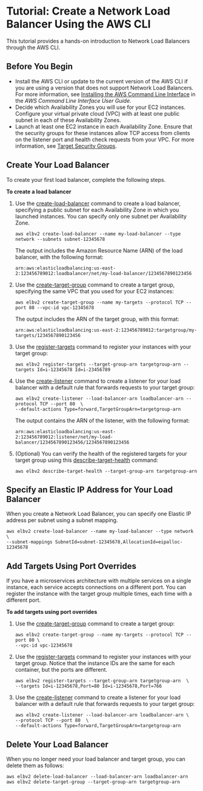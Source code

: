 # Tutorial: Create a Network Load Balancer Using the AWS CLI<a name="network-load-balancer-cli"></a>

This tutorial provides a hands\-on introduction to Network Load Balancers through the AWS CLI\.

## Before You Begin<a name="prerequisites-aws-cli"></a>
+ Install the AWS CLI or update to the current version of the AWS CLI if you are using a version that does not support Network Load Balancers\. For more information, see [Installing the AWS Command Line Interface](http://docs.aws.amazon.com/cli/latest/userguide/installing.html) in the *AWS Command Line Interface User Guide*\.
+ Decide which Availability Zones you will use for your EC2 instances\. Configure your virtual private cloud \(VPC\) with at least one public subnet in each of these Availability Zones\.
+ Launch at least one EC2 instance in each Availability Zone\. Ensure that the security groups for these instances allow TCP access from clients on the listener port and health check requests from your VPC\. For more information, see [Target Security Groups](target-group-register-targets.md#target-security-groups)\.

## Create Your Load Balancer<a name="create-load-balancer-aws-cli"></a>

To create your first load balancer, complete the following steps\.

**To create a load balancer**

1. Use the [create\-load\-balancer](http://docs.aws.amazon.com/cli/latest/reference/elbv2/create-load-balancer.html) command to create a load balancer, specifying a public subnet for each Availability Zone in which you launched instances\. You can specify only one subnet per Availability Zone\.

   ```
   aws elbv2 create-load-balancer --name my-load-balancer --type network --subnets subnet-12345678
   ```

   The output includes the Amazon Resource Name \(ARN\) of the load balancer, with the following format:

   ```
   arn:aws:elasticloadbalancing:us-east-2:123456789012:loadbalancer/net/my-load-balancer/1234567890123456
   ```

1. Use the [create\-target\-group](http://docs.aws.amazon.com/cli/latest/reference/elbv2/create-target-group.html) command to create a target group, specifying the same VPC that you used for your EC2 instances:

   ```
   aws elbv2 create-target-group --name my-targets --protocol TCP --port 80 --vpc-id vpc-12345678
   ```

   The output includes the ARN of the target group, with this format:

   ```
   arn:aws:elasticloadbalancing:us-east-2:123456789012:targetgroup/my-targets/1234567890123456
   ```

1. Use the [register\-targets](http://docs.aws.amazon.com/cli/latest/reference/elbv2/register-targets.html) command to register your instances with your target group:

   ```
   aws elbv2 register-targets --target-group-arn targetgroup-arn --targets Id=i-12345678 Id=i-23456789
   ```

1. Use the [create\-listener](http://docs.aws.amazon.com/cli/latest/reference/elbv2/create-listener.html) command to create a listener for your load balancer with a default rule that forwards requests to your target group:

   ```
   aws elbv2 create-listener --load-balancer-arn loadbalancer-arn --protocol TCP --port 80  \
   --default-actions Type=forward,TargetGroupArn=targetgroup-arn
   ```

   The output contains the ARN of the listener, with the following format:

   ```
   arn:aws:elasticloadbalancing:us-east-2:123456789012:listener/net/my-load-balancer/1234567890123456/1234567890123456
   ```

1. \(Optional\) You can verify the health of the registered targets for your target group using this [describe\-target\-health](http://docs.aws.amazon.com/cli/latest/reference/elbv2/describe-target-health.html) command:

   ```
   aws elbv2 describe-target-health --target-group-arn targetgroup-arn
   ```

## Specify an Elastic IP Address for Your Load Balancer<a name="subnet-mappings-aws-cli"></a>

When you create a Network Load Balancer, you can specify one Elastic IP address per subnet using a subnet mapping\.

```
aws elbv2 create-load-balancer --name my-load-balancer --type network \
--subnet-mappings SubnetId=subnet-12345678,AllocationId=eipalloc-12345678
```

## Add Targets Using Port Overrides<a name="port-overrides-aws-cli"></a>

If you have a microservices architecture with multiple services on a single instance, each service accepts connections on a different port\. You can register the instance with the target group multiple times, each time with a different port\.

**To add targets using port overrides**

1. Use the [create\-target\-group](http://docs.aws.amazon.com/cli/latest/reference/elbv2/create-target-group.html) command to create a target group:

   ```
   aws elbv2 create-target-group --name my-targets --protocol TCP --port 80 \
   --vpc-id vpc-12345678
   ```

1. Use the [register\-targets](http://docs.aws.amazon.com/cli/latest/reference/elbv2/register-targets.html) command to register your instances with your target group\. Notice that the instance IDs are the same for each container, but the ports are different\.

   ```
   aws elbv2 register-targets --target-group-arn targetgroup-arn  \
   --targets Id=i-12345678,Port=80 Id=i-12345678,Port=766
   ```

1. Use the [create\-listener](http://docs.aws.amazon.com/cli/latest/reference/elbv2/create-listener.html) command to create a listener for your load balancer with a default rule that forwards requests to your target group:

   ```
   aws elbv2 create-listener --load-balancer-arn loadbalancer-arn \
   --protocol TCP --port 80  \
   --default-actions Type=forward,TargetGroupArn=targetgroup-arn
   ```

## Delete Your Load Balancer<a name="delete-aws-cli"></a>

When you no longer need your load balancer and target group, you can delete them as follows:

```
aws elbv2 delete-load-balancer --load-balancer-arn loadbalancer-arn
aws elbv2 delete-target-group --target-group-arn targetgroup-arn
```